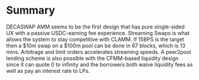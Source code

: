 # Summary

DECASWAP AMM seems to be the first design that has pure single-sided UX with a passive USDC-earning fee experience. Streaming Swaps is what allows the system to stay competitive with CLAMM. If 15BPS is the target then a $10m swap on a $100m pool can be done in 67 blocks, which is 13 mins. Arbitrage and limit orders accelerates streaming speeds. A peer2pool lending scheme is also possible with the CFMM-based liquidity design since it can quote 0 to infinity and the borrowers both waive liquidity fees as well as pay an interest rate to LPs.
